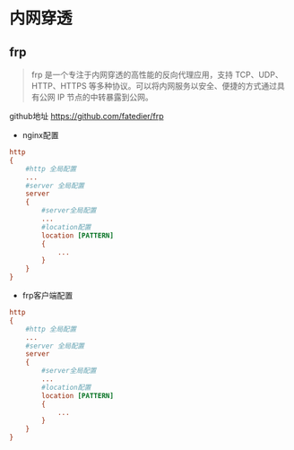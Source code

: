 # 内网穿透

## frp

> frp 是一个专注于内网穿透的高性能的反向代理应用，支持 TCP、UDP、HTTP、HTTPS 等多种协议。可以将内网服务以安全、便捷的方式通过具有公网 IP 节点的中转暴露到公网。

github地址  https://github.com/fatedier/frp

- nginx配置
```ini
http
{
	#http 全局配置
    ...
    #server 全局配置
    server
    {
    	#server全局配置
        ...
        #location配置
        location [PATTERN]
        {
            ...
        }
    }
}
```

- frp客户端配置
```ini
http
{
	#http 全局配置
    ...
    #server 全局配置
    server
    {
    	#server全局配置
        ...
        #location配置
        location [PATTERN]
        {
            ...
        }
    }
}
```
